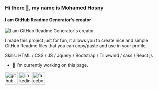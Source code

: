 ### Hi there 👋, my name is Mohamed Hosny
#### I am GitHub Readme Generator's creator
![I am GitHub Readme Generator's creator](https://scontent.fcai19-3.fna.fbcdn.net/v/t39.30808-6/280017440_1202903663845356_3504258286157861815_n.jpg?_nc_cat=102&ccb=1-7&_nc_sid=5f2048&_nc_ohc=liJtaC-Un48AX-O-d9y&_nc_ht=scontent.fcai19-3.fna&oh=00_AfCH5dp6QN-6GiVTkamw1bpdBOBHWNe8coLz9S3VkoRwzg&oe=6607956B)

I made this project just for fun, it allows you to create nice and simple GitHub Readme files that you can copy/paste and use in your profile.

Skills: HTML / CSS / JS / Jquery / Bootstrap / Tillwwind / sass / React js

- 🔭 I’m currently working on this page. 


[<img src='https://cdn.jsdelivr.net/npm/simple-icons@3.0.1/icons/github.svg' alt='github' height='40'>](https://github.com/MohamedHosnyElKholy)  [<img src='https://cdn.jsdelivr.net/npm/simple-icons@3.0.1/icons/linkedin.svg' alt='linkedin' height='40'>](https://www.linkedin.com/in/mohamed-hosney-b6688a2b5/)  [<img src='https://cdn.jsdelivr.net/npm/simple-icons@3.0.1/icons/facebook.svg' alt='facebook' height='40'>](https://www.facebook.com/profile.php?id=100023772002377)  




